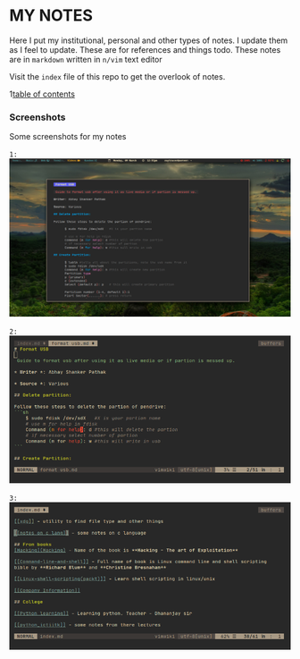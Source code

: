 # MY NOTES

Here I put my institutional, personal and other types of notes. I update them as I feel to update. These are for references and things todo. These notes are in `markdown` written in `n/vim` text editor

Visit the `index` file of this repo to get the overlook of notes.

1[table of contents](index.md)

### Screenshots

Some screenshots for my notes

`1:`
![first](sshots/vimwiki3.png)

`2:`
![first](sshots/vimwiki2.png)

`3:`
![first](sshots/vimwiki1.png)
